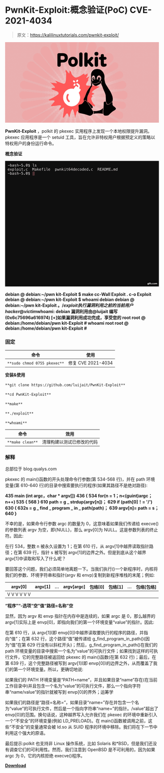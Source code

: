 # PwnKit-Exploit:概念验证(PoC) CVE-2021-4034

> 原文：<https://kalilinuxtutorials.com/pwnkit-exploit/>

[![](img//c17e2421a9982017753cde5fd44ec23f.png)](https://blogger.googleusercontent.com/img/b/R29vZ2xl/AVvXsEhPw_cSwxMHql5JmfBSaJMvAqK2gtwQ_5saEOtajhxfphpWdHyluycu3KoLHGxyRsRdEnSWsTLo9zKgc9C9BJy1tK4v6QlqcqtD74uXz9K-hjkfXepGmhoTH_LruIxn9qj-OCvjjOf-MpXvJQb9jJrJg7wbT2QiscHzvXQ-nFmupYFC6Vo21kfLwqso/s728/68747470733a2f2f6c696e75786961632e622d63646e2e6e65742f77702d636f6e74656e742f75706c6f6164732f323032322f30312f706f6c6b69742d6275672e706e67%20(1).png)

**PwnKit-Exploit** ，polkit 的 pkexec 实用程序上发现一个本地权限提升漏洞。pkexec 应用程序是一个 setuid 工具，旨在允许非特权用户根据预定义的策略以特权用户的身份运行命令。

**概念验证**

![](img//3b6ec382204a264161c45cb3c1fd4e53.png)

**debian @ debian:~/pwn kit-Exploit $ make
cc-Wall Exploit . c-o Exploit
debian @ debian:~/pwn kit-Exploit $ whoami
debian
debian @ debian:~/pwn kit-Exploit $。/exploit
执行漏洞利用
之前的当前用户 hacker@victim$whoami: debian
漏洞利用由@luijait 编写(0x6c75696a616974)
[+]如果漏洞利用成功完成，享受您的 root
root @ debian:/home/debian/pwn kit-Exploit # whoami
root
root @ debian:/home/debian/pwn kit-Exploit #**

### 固定

| 命令 | 使用 |
| --- | --- |
| `**sudo chmod 0755 pkexec**` | 修复 CVE 2021-4034 |

**安装&使用**

`**git clone https://github.com/luijait/PwnKit-Exploit**`

`**cd PwnKit-Exploit**`

`**make**`

`**./exploit**`

`**whoami**`

| 命令 | 效用 |
| --- | --- |
| `**make clean**` | 清理构建以测试已修改的代码 |

### 解释

总部位于 blog.qualys.com

pkexec 的 main()函数的开头处理命令行参数(第 534-568 行)，并在 path 环境变量(第 610-640 行)的目录中搜索要执行的程序(如果其路径不是绝对路径):

**435 main (int argc，char * argv[])
436 {
534 for(n = 1；n<(guint)argc；n++)
535 {
568 }
610 path = g _ strdup(argv[n])；
629 if (path[0]！= '/')
630 {
632s = g _ find _ program _ in _ path(path)；
639 argv[n]= path = s；
640 }**

不幸的是，如果命令行参数 argc 的数量为 0，这意味着如果我们传递给 execve()的参数列表 argv 为空，即{NULL}，那么 argv[0]为 NULL。这是参数列表的终止符。因此:

在行 534，整数 n 被永久设置为 1；在第 610 行，从 argv[1]中越界读取指针路径；在第 639 行，指针 s 被写到 argv[1]的边界之外。但是到底从这个越界 argv[1]中读取和写入了什么呢？

要回答这个问题，我们必须简单地离题一下。当我们执行()一个新程序时，内核将我们的参数、环境字符串和指针(argv 和 envp)复制到新程序堆栈的末尾；例如:

| argv[0] | argv[1] | … | argv[argc] | 包络[0] | 包络[1] | … | 包络[包络] |
| --- | --- | --- | --- | --- | --- | --- | --- |
| V V V V V V |  |  |  |  |  |  |  |

**“程序”“-选项“空”值“路径=名称”空**

显然，因为 argv 和 envp 指针在内存中是连续的，如果 argc 是 0，那么越界的 argv[1]实际上是 envp[0]，即指向我们的第一个环境变量“value”的指针。因此:

在第 610 行，从 argv[1](即 envp[0])中越界读取要执行的程序的路径，并指向“值”；在第 632 行，这个路径“值”被传递给 g_find_program_in_path()(因为“值”在第 629 行没有以斜杠开头)；然后，g_find_program_in_path()在我们的 path 环境变量的目录中搜索一个名为“value”的可执行文件；如果找到这样的可执行文件，它的完整路径被返回给 pkexec 的 main()函数(在第 632 行)；最后，在第 639 行，这个完整路径被写到 argv[1](即 envp[0])的边界之外，从而覆盖了我们的第一个环境变量。所以，更确切地说:

如果我们的 PATH 环境变量是“PATH=name”，并且如果目录“name”存在(在当前工作目录中)并且包含一个名为“value”的可执行文件，那么一个指向字符串“name/value”的指针就被写到 envp[0]的界外；运筹学

如果我们的路径是“路径=名称=”，如果目录“name=”存在并包含一个名为“value”的可执行文件，然后是一个指向字符串“name=”的指针。/value”超出了 envp[0]的范围。换句话说，这种越界写入允许我们在 pkexec 的环境中重新引入一个“不安全”的环境变量(例如 LD_PRELOAD)。在 main()函数被调用之前，这些“不安全”的变量通常会被 ld.so 从 SUID 程序的环境中移除。我们将在下一节中利用这个强大的原语。

最后提示:polkit 也支持非 Linux 操作系统，比如 Solaris 和*BSD，但是我们还没有调查它们的可利用性。然而，我们注意到 OpenBSD 是不可利用的，因为如果 argc 为 0，它的内核拒绝 execve()程序。

[**Download**](https://github.com/luijait/PwnKit-Exploit)